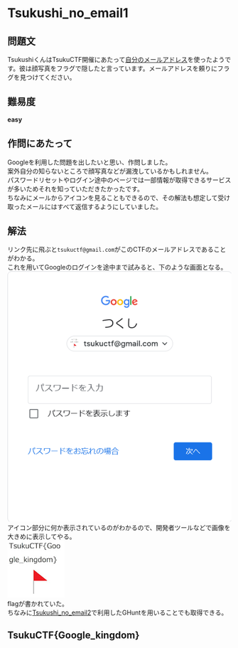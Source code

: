 # Tsukushi_no_email1

## 問題文
TsukushiくんはTsukuCTF開催にあたって[自分のメールアドレス](https://tsukuctf.sechack365.com/rules)を使ったようです。彼は顔写真をフラグで隠したと言っています。メールアドレスを頼りにフラグを見つけてください。  

## 難易度
**easy**  

## 作問にあたって
Googleを利用した問題を出したいと思い、作問しました。  
案外自分の知らないところで顔写真などが漏洩しているかもしれません。  
パスワードリセットやログイン途中のページでは一部情報が取得できるサービスが多いためそれを知っていただきたかったです。  
ちなみにメールからアイコンを見ることもできるので、その解法も想定して受け取ったメールにはすべて返信するようにしていました。  

## 解法
リンク先に飛ぶと`tsukuctf@gmail.com`がこのCTFのメールアドレスであることがわかる。  
これを用いてGoogleのログインを途中まで試みると、下のような画面となる。  
![images/image1.png](images/image1.png)  
アイコン部分に何か表示されているのがわかるので、開発者ツールなどで画像を大きめに表示してやる。  
![images/unnamed.jpg](images/unnamed.jpg)  
flagが書かれていた。  
ちなみに[Tsukushi_no_email2](../tsukushi_no_email2)で利用したGHuntを用いることでも取得できる。  

## TsukuCTF{Google_kingdom}
